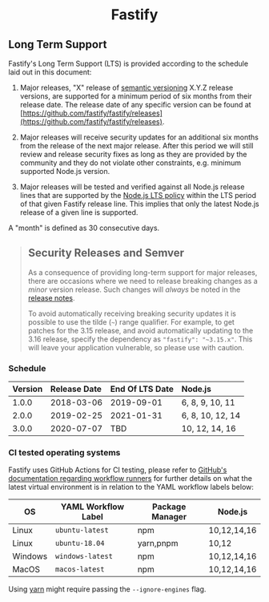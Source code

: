 <h1 align="center">Fastify</h1>

## Long Term Support
<a id="lts"></a>

Fastify's Long Term Support (LTS) is provided according to the schedule laid
out in this document:

1. Major releases, "X" release of [semantic versioning][semver] X.Y.Z release
   versions, are supported for a minimum period of six months from their release
   date. The release date of any specific version can be found at
   [https://github.com/fastify/fastify/releases](https://github.com/fastify/fastify/releases).

1. Major releases will receive security updates for an additional six months
   from the release of the next major release. After this period
   we will still review and release security fixes as long as they are
   provided by the community and they do not violate other constraints,
   e.g. minimum supported Node.js version.

1. Major releases will be tested and verified against all Node.js
   release lines that are supported by the
   [Node.js LTS policy](https://github.com/nodejs/Release) within the
   LTS period of that given Fastify release line. This implies that only
   the latest Node.js release of a given line is supported.

A "month" is defined as 30 consecutive days.

> ## Security Releases and Semver
>
> As a consequence of providing long-term support for major releases, there
> are occasions where we need to release breaking changes as a _minor_
> version release. Such changes will _always_ be noted in the
> [release notes](https://github.com/fastify/fastify/releases).
>
> To avoid automatically receiving breaking security updates it is possible to use
> the tilde (`~`) range qualifier. For example, to get patches for the 3.15
> release, and avoid automatically updating to the 3.16 release, specify
> the dependency as `"fastify": "~3.15.x"`. This will leave your application vulnerable,
> so please use with caution.

[semver]: https://semver.org/

### Schedule
<a id="lts-schedule"></a>

| Version | Release Date | End Of LTS Date | Node.js              |
| :------ | :----------- | :-------------- | :------------------- |
| 1.0.0   | 2018-03-06   | 2019-09-01      | 6, 8, 9, 10, 11      |
| 2.0.0   | 2019-02-25   | 2021-01-31      | 6, 8, 10, 12, 14     |
| 3.0.0   | 2020-07-07   | TBD             | 10, 12, 14, 16       |

### CI tested operating systems
<a id="supported-os"></a>

Fastify uses GitHub Actions for CI testing, please refer to
[GitHub's documentation regarding workflow runners](https://docs.github.com/en/actions/using-github-hosted-runners/about-github-hosted-runners#supported-runners-and-hardware-resources)
for further details on what the latest virtual environment is in relation to
the YAML workflow labels below:

| OS      | YAML Workflow Label    | Package Manager           | Node.js      |
|---------|------------------------|---------------------------|--------------|
| Linux   | `ubuntu-latest`        | npm                       | 10,12,14,16  |
| Linux   | `ubuntu-18.04`         | yarn,pnpm                 | 10,12        |
| Windows | `windows-latest`       | npm                       | 10,12,14,16  |
| MacOS   | `macos-latest`         | npm                       | 10,12,14,16  |

Using [yarn](https://yarnpkg.com/) might require passing the `--ignore-engines` flag.
